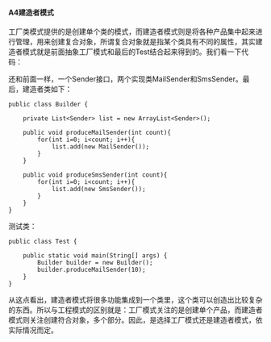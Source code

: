 #### A4建造者模式 ####
工厂类模式提供的是创建单个类的模式，而建造者模式则是将各种产品集中起来进行管理，用来创建复合对象，所谓复合对象就是指某个类具有不同的属性，其实建造者模式就是前面抽象工厂模式和最后的Test结合起来得到的。我们看一下代码：

还和前面一样，一个Sender接口，两个实现类MailSender和SmsSender。最后，建造者类如下：
	
	public class Builder {  
	
	    private List<Sender> list = new ArrayList<Sender>();  
	
	    public void produceMailSender(int count){  
	        for(int i=0; i<count; i++){  
	            list.add(new MailSender());  
	        }  
	    }  
	
	    public void produceSmsSender(int count){  
	        for(int i=0; i<count; i++){  
	            list.add(new SmsSender());  
	        }  
	    }  
	}  



测试类：

	public class Test {  
	
	    public static void main(String[] args) {  
	        Builder builder = new Builder();  
	        builder.produceMailSender(10);  
	    }  
	}  



从这点看出，建造者模式将很多功能集成到一个类里，这个类可以创造出比较复杂的东西。所以与工程模式的区别就是：工厂模式关注的是创建单个产品，而建造者模式则关注创建符合对象，多个部分。因此，是选择工厂模式还是建造者模式，依实际情况而定。